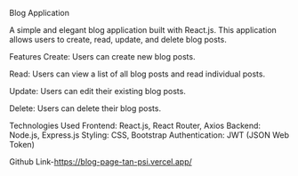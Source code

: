 Blog Application

A simple and elegant blog application built with React.js. This application allows users to create, read, update, and delete blog posts.

Features
Create: Users can create new blog posts.

Read: Users can view a list of all blog posts and read individual posts.

Update: Users can edit their existing blog posts.

Delete: Users can delete their blog posts.

Technologies Used
Frontend: React.js, React Router, Axios
Backend: Node.js, Express.js
Styling: CSS, Bootstrap
Authentication: JWT (JSON Web Token)

Github Link-https://blog-page-tan-psi.vercel.app/

